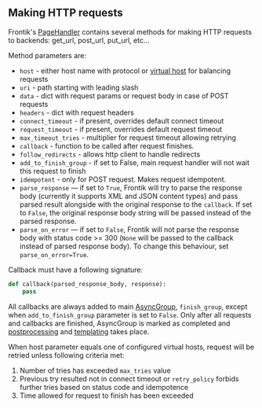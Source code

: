 ## Making HTTP requests

Frontik's [PageHandler](/frontik/handler.py) contains several methods for making HTTP requests to backends:
get_url, post_url, put_url, etc...

Method parameters are:
* `host` - either host name with protocol or [virtual host](/docs/http-balancing.md) for balancing requests
* `uri` - path starting with leading slash
* `data` - dict with request params or request body in case of POST requests
* `headers` - dict with request headers
* `connect_timeout` - if present, overrides default connect timeout
* `request_timeout` - if present, overrides default request timeout
* `max_timeout_tries` - multiplier for request timeout allowing retrying 
* `callback` - function to be called after request finishes.
* `follow_redirects` - allows http client to handle redirects
* `add_to_finish_group` - if set to False, main request handler will not wait this request to finish
* `idempotent` - only for POST request. Makes request idempotent.
* `parse_response` — if set to `True`, Frontik will try to parse the response body
(currently it supports XML and JSON content types) and pass parsed result alongside with the original response
to the `callback`. If set to `False`, the original response body string will be passed instead of the parsed response.
* `parse_on_error` — if set to `False`, Frontik will not parse the response body with status code >= 300
(`None` will be passed to the callback instead of parsed response body). To change this behaviour,
set `parse_on_error=True`.

Callback must have a following signature:

```python
def callback(parsed_response_body, response):
    pass
```

All callbacks are always added to main [AsyncGroup](/frontik/async.py), `finish_group`,
except when `add_to_finish_group` parameter is set to `False`. Only after all requests and callbacks
are finished, AsyncGroup is marked as completed and [postprocessing](/docs/postprocessing.md)
and [templating](/docs/producers.md) takes place.

When host parameter equals one of configured virtual hosts, request will be retried unless following criteria met:
1) Number of tries has exceeded `max_tries` value
2) Previous try resulted not in connect timeout or `retry_policy` forbids further tries based on status code and idempotence 
3) Time allowed for request to finish has been exceeded
